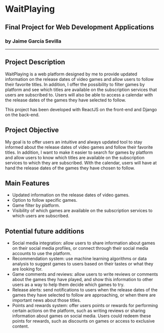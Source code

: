 # WaitPlaying
## Final Project for Web Development Applications
### by Jaime García Sevilla

---

## Project Description

WaitPlaying is a web platform designed by me to provide updated information on the release dates of video games and allow users to follow their favorite titles. In addition, I offer the possibility to filter games by platform and see which titles are available on the subscription services that users are subscribed to. Users will also be able to access a calendar with the release dates of the games they have selected to follow.

This project has been developed with ReactJS on the front-end and Django on the back-end.

## Project Objective
My goal is to offer users an intuitive and always updated tool to stay informed about the release dates of video games and follow their favorite titles. In addition, I want to make it easier to search for games by platform and allow users to know which titles are available on the subscription services to which they are subscribed. With the calendar, users will have at hand the release dates of the games they have chosen to follow.

## Main Features
- Updated information on the release dates of video games.
- Option to follow specific games.
- Game filter by platform.
- Visibility of which games are available on the subscription services to which users are subscribed.

## Potential future additions
- Social media integration: allow users to share information about games on their social media profiles, or connect through their social media accounts to use the platform.
- Recommendation system: use machine learning algorithms or data analysis to suggest games to users based on their tastes or what they are looking for.
- Game comments and reviews: allow users to write reviews or comments about the games they have played, and show this information to other users as a way to help them decide which games to try.
- Release alerts: send notifications to users when the release dates of the games they have selected to follow are approaching, or when there are important news about those titles.
- Points and rewards system: offer users points or rewards for performing certain actions on the platform, such as writing reviews or sharing information about games on social media. Users could redeem these points for rewards, such as discounts on games or access to exclusive content.
